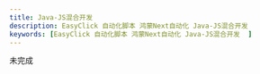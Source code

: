 ```yaml
---
title: Java-JS混合开发
description: EasyClick 自动化脚本 鸿蒙Next自动化 Java-JS混合开发
keywords: [EasyClick 自动化脚本 鸿蒙Next自动化 Java-JS混合开发  ]
---
```

未完成
